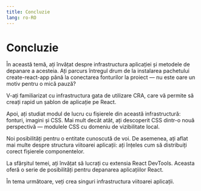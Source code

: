 ```yaml
---
title: Concluzie
lang: ro-RO
---
```


# Concluzie

În această temă, ați învățat despre infrastructura aplicației și metodele de depanare a acesteia.
Ați parcurs întregul drum de la instalarea pachetului create-react-app până la conectarea fonturilor la proiect — nu este oare un motiv pentru o mică pauză?

V-ați familiarizat cu infrastructura gata de utilizare CRA, care vă permite să creați rapid un șablon de aplicație pe React.

Apoi, ați studiat modul de lucru cu fișierele din această infrastructură: fonturi, imagini și CSS. Mai mult decât atât, ați descoperit CSS dintr-o nouă perspectivă — modulele CSS cu domeniu de vizibilitate local.

Noi posibilități pentru o entitate cunoscută de voi.
De asemenea, ați aflat mai multe despre structura viitoarei aplicații: ați înțeles cum să distribuiți corect fișierele componentelor.

La sfârșitul temei, ați învățat să lucrați cu extensia React DevTools.
Aceasta oferă o serie de posibilități pentru depanarea aplicațiilor React.

În tema următoare, veți crea singuri infrastructura viitoarei aplicații.
